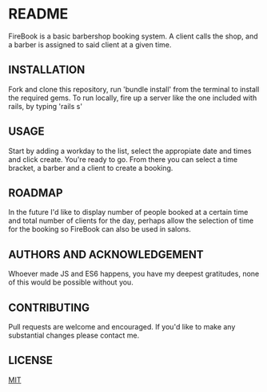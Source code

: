 # README

FireBook is a basic barbershop booking system. A client calls the shop, and a barber is assigned to said client at a given time. 

## INSTALLATION

Fork and clone this repository, run 'bundle install' from the terminal to install the required gems. To run locally, fire up a server like the one included with rails, by typing 'rails s'

## USAGE

Start by adding a workday to the list, select the appropiate date and times and click create. You're ready to go. From there you can select a time bracket, a barber and a client to create a booking.

## ROADMAP

In the future I'd like to display number of people booked at a certain time and total number of clients for the day, perhaps allow the selection of time for the booking so FireBook can also be used in salons.

## AUTHORS AND ACKNOWLEDGEMENT

Whoever made JS and ES6 happens, you have my deepest gratitudes, none of this would be possible without you.

## CONTRIBUTING

Pull requests are welcome and encouraged. If you'd like to make any substantial changes please contact me.

## LICENSE

[MIT](https://github.com/cloudymolecule/firebook/blob/main/LICENSE)
 
